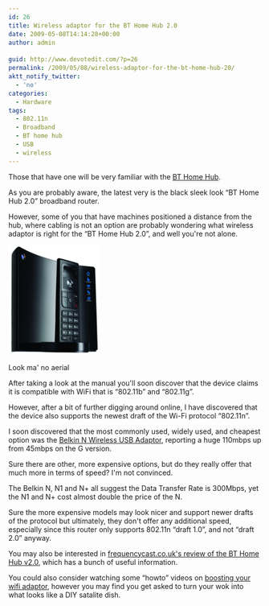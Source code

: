 ```yaml
---
id: 26
title: Wireless adaptor for the BT Home Hub 2.0
date: 2009-05-08T14:14:28+00:00
author: admin

guid: http://www.devotedit.com/?p=26
permalink: /2009/05/08/wireless-adaptor-for-the-bt-home-hub-20/
aktt_notify_twitter:
  - 'no'
categories:
  - Hardware
tags:
  - 802.11n
  - Broadband
  - BT home hub
  - USB
  - wireless
---
```

Those that have one will be very familiar with the [BT Home Hub](http://en.wikipedia.org/wiki/BT_Home_Hub).

As you are probably aware, the latest very is the black sleek look &#8220;BT Home Hub 2.0&#8221; broadband router.

However, some of you that have machines positioned a distance from the hub, where cabling is not an option are probably wondering what wireless adaptor is right for the &#8220;BT Home Hub 2.0&#8221;, and well you're not alone.

<!--more-->

<div id="attachment_25" style="width: 192px" class="wp-caption alignleft">
  <img class="size-full wp-image-25" title="BT Home Hub 2.0" src="/upload/2009/05/homehub.jpg" alt="homehub" width="182" height="218" />
  
  <p class="wp-caption-text">
    Look ma' no aerial
  </p>
</div>

After taking a look at the manual you'll soon discover that the device claims it is compatible with WiFi that is &#8220;802.11b&#8221; and &#8220;802.11g&#8221;.

However, after a bit of further digging around online, I have discovered that the device also supports the newest draft of the Wi-Fi protocol &#8220;802.11n&#8221;.

I soon discovered that the most commonly used, widely used, and cheapest option was the [Belkin N Wireless USB Adaptor](http://clkuk.tradedoubler.com/click?p(50662)a(1634641)g(16472718)url(http://www.dabs.com/productview.aspx?Quicklinx=4PRDWS)), reporting a huge 110mbps up from 45mbps on the G version.

Sure there are other, more expensive options, but do they really offer that much more in terms of speed? I'm not convinced.

The Belkin N, N1 and N+ all suggest the Data Transfer Rate is 300Mbps, yet the N1 and N+ cost almost double the price of the N.

Sure the more expensive models may look nicer and support newer drafts of the protocol but ultimately, they don't offer any additional speed, especially since this router only supports 802.11n &#8220;draft 1.0&#8221;, and not &#8220;draft 2.0&#8221; anyway.

You may also be interested in [frequencycast.co.uk's review of the BT Home Hub v2.0](http://www.frequencycast.co.uk/homehub2.html), which has a bunch of useful information.

You could also consider watching some &#8220;howto&#8221; videos on [boosting your wifi adaptor](http://www.wonderhowto.com/how-to-wi-fi-booster-for-belkin-n-wireless-usb-adapter/), however you may find you get asked to turn your wok into what looks like a DIY satalite dish.